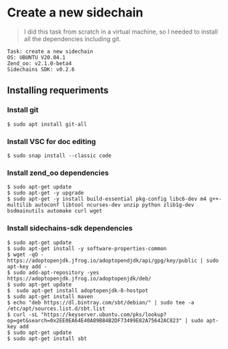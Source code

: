 # Create a new sidechain 

> I did this task from scratch in a virtual machine, so I needed to install all the dependencies including git.
```
Task: create a new sidechain
OS: UBUNTU V20.04.1
Zend_oo: v2.1.0-beta4
Sidechains SDK: v0.2.6
```

## Installing requeriments
### Install git 
```
$ sudo apt install git-all
```
### Install VSC for doc editing 
```
$ sudo snap install --classic code
```
### Install zend_oo dependencies 
```
$ sudo apt-get update
$ sudo apt-get -y upgrade
$ sudo apt-get -y install build-essential pkg-config libc6-dev m4 g++-multilib autoconf libtool ncurses-dev unzip python zlib1g-dev bsdmainutils automake curl wget
```
### Install sidechains-sdk dependencies
```
$ sudo apt-get update
$ sudo apt-get install -y software-properties-common
$ wget -qO - https://adoptopenjdk.jfrog.io/adoptopendjdk/api/gpg/key/public | sudo apt-key add -
$ sudo add-apt-repository -yes https://adoptopenjdk.jfrog.io/adoptopenjdk/deb/
$ sudo apt-get update
$  sudo apt-get install adoptopenjdk-8-hostpot
$ sudo apt-get install maven 
$ echo "deb https://dl.bintray.com/sbt/debian/" | sudo tee -a /etc/apt/sources.list.d/sbt.list
$ curl -sL "https://keyserver.ubuntu.com/pks/lookup?op=get&search=0x2EE0EA64E40A89B84B2DF73499E82A75642AC823" | sudo apt-key add
$ sudo apt-get update
$ sudo apt-get install sbt
```

